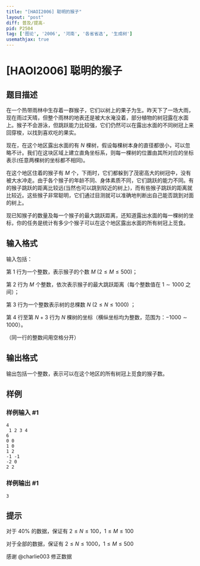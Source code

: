 ```yaml
---
title: "[HAOI2006] 聪明的猴子"
layout: "post"
diff: 普及/提高-
pid: P2504
tag: ['图论', '2006', '河南', '各省省选', '生成树']
usemathjax: true
---
```


# [HAOI2006] 聪明的猴子
## 题目描述

在一个热带雨林中生存着一群猴子，它们以树上的果子为生。昨天下了一场大雨，现在雨过天晴，但整个雨林的地表还是被大水淹没着，部分植物的树冠露在水面上。猴子不会游泳，但跳跃能力比较强，它们仍然可以在露出水面的不同树冠上来回穿梭，以找到喜欢吃的果实。

现在，在这个地区露出水面的有 $N$ 棵树，假设每棵树本身的直径都很小，可以忽略不计。我们在这块区域上建立直角坐标系，则每一棵树的位置由其所对应的坐标表示(任意两棵树的坐标都不相同)。

在这个地区住着的猴子有 $M$ 个，下雨时，它们都躲到了茂密高大的树冠中，没有被大水冲走。由于各个猴子的年龄不同、身体素质不同，它们跳跃的能力不同。有的猴子跳跃的距离比较远(当然也可以跳到较近的树上)，而有些猴子跳跃的距离就比较近。这些猴子非常聪明，它们通过目测就可以准确地判断出自己能否跳到对面的树上。

现已知猴子的数量及每一个猴子的最大跳跃距离，还知道露出水面的每一棵树的坐标，你的任务是统计有多少个猴子可以在这个地区露出水面的所有树冠上觅食。

## 输入格式

输入包括：

第 $1$ 行为一个整数，表示猴子的个数 $M$ $(2 \le M \le 500)$；

第 $2$ 行为 $M$ 个整数，依次表示猴子的最大跳跃距离（每个整数值在 $1 \sim 1000$ 之间）；

第 $3$ 行为一个整数表示树的总棵数 $N$ $(2 \le N \le 1000)$ ；

第 $4$ 行至第 $N+3$ 行为 $N$ 棵树的坐标（横纵坐标均为整数，范围为：$-1000 \sim 1000$）。

（同一行的整数间用空格分开）

## 输出格式

输出包括一个整数，表示可以在这个地区的所有树冠上觅食的猴子数。
## 样例

### 样例输入 #1
```
4
 1 2 3 4
6
0 0
1 0
1 2
-1 -1
-2 0
2 2
```
### 样例输出 #1
```
3
```
## 提示

对于 $40\%$ 的数据，保证有 $2 \le N \le 100$，$1 \le M \le 100$

对于全部的数据，保证有 $2 \le N \le 1000$，$1 \le M \le500$

感谢 @charlie003 修正数据
